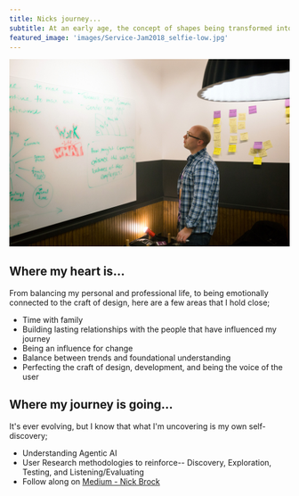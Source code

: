 ```yaml
---
title: Nicks journey...
subtitle: At an early age, the concept of shapes being transformed into something that could be tangible, usable, and emotionally connected through the interaction and use of that item has always fascinated me. My love for paper and creating informational products that delights is where my journey started... focusing on the fundamental principles of design and understanding the emotional connection that could be created through sensory queues like-- visual (design aesthetic), touch (feeling of paper/devices), and interaction (i.e. turning page, wayfinding, haptics).  
featured_image: 'images/Service-Jam2018_selfie-low.jpg'
---
```


![View of 2018 DC Service Jam](/images/Service-Jam2018_selfie-low.jpg)

## Where my heart is...

From balancing my personal and professional life, to being emotionally connected to the craft of design, here are a few areas that I hold close; 

* Time with family 
* Building lasting relationships with the people that have influenced my journey
* Being an influence for change
* Balance between trends and foundational understanding
* Perfecting the craft of design, development, and being the voice of the user


## Where my journey is going...

It's ever evolving, but I know that what I'm uncovering is my own self-discovery;

* Understanding Agentic AI
* User Research methodologies to reinforce-- Discovery, Exploration, Testing, and Listening/Evaluating
* Follow along on [Medium - Nick Brock](https://medium.com/@shapeyourdesign)
